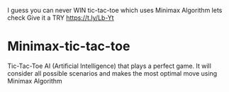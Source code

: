 I guess you can never WIN tic-tac-toe which uses Minimax Algorithm lets check Give it a TRY https://t.ly/Lb-Yt

# Minimax-tic-tac-toe
Tic-Tac-Toe AI (Artificial Intelligence) that plays a perfect game. It will consider all possible scenarios and makes the most optimal move using Minimax Algorithm
